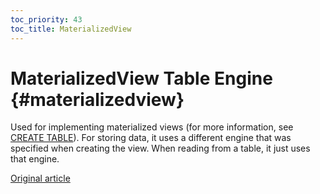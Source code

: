 ```yaml
---
toc_priority: 43
toc_title: MaterializedView
---
```


# MaterializedView Table Engine {#materializedview}

Used for implementing materialized views (for more information, see [CREATE TABLE](../../../sql-reference/statements/create.md)). For storing data, it uses a different engine that was specified when creating the view. When reading from a table, it just uses that engine.

[Original article](https://clickhouse.tech/docs/en/operations/table_engines/materializedview/) <!--hide-->
